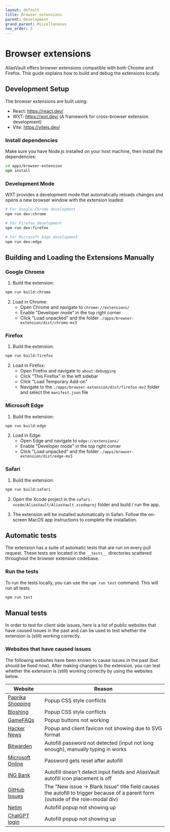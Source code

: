 ```yaml
---
layout: default
title: Browser extensions
parent: Development
grand_parent: Miscellaneous
nav_order: 3
---
```


# Browser extensions
AliasVault offers browser extensions compatible with both Chrome and Firefox. This guide explains how to build and debug the extensions locally.

## Development Setup
The browser extensions are built using:
- React: https://react.dev/
- WXT: https://wxt.dev/ (A framework for cross-browser extension development)
- Vite: https://vitejs.dev/

### Install dependencies
Make sure you have Node.js installed on your host machine, then install the dependencies:

```bash
cd apps/browser-extension
npm install
```

### Development Mode
WXT provides a development mode that automatically reloads changes and opens a new browser window with the extension loaded:

```bash
# For Google Chrome development
npm run dev:chrome

# For Firefox development
npm run dev:firefox

# For Microsoft Edge development
npm run dev:edge
```

## Building and Loading the Extensions Manually

### Google Chrome

1. Build the extension:
```bash
npm run build:chrome
```

2. Load in Chrome:
   - Open Chrome and navigate to `chrome://extensions/`
   - Enable "Developer mode" in the top right corner
   - Click "Load unpacked" and the folder `./apps/browser-extension/dist/chrome-mv3`

### Firefox

1. Build the extension:
```bash
npm run build:firefox
```

2. Load in Firefox:
   - Open Firefox and navigate to `about:debugging`
   - Click "This Firefox" in the left sidebar
   - Click "Load Temporary Add-on"
   - Navigate to the `./apps/browser-extension/dist/firefox-mv2` folder and select the `manifest.json` file

### Microsoft Edge

1. Build the extension:
```bash
npm run build:edge
```

2. Load in Edge:
   - Open Edge and navigate to `edge://extensions/`
   - Enable "Developer mode" in the top right corner
   - Click "Load unpacked" and the folder `./apps/browser-extension/dist/edge-mv3`

### Safari

1. Build the extension:
```bash
npm run build:safari
```

2. Open the Xcode project in the `safari-xcode/AliasVault/AliasVault.xcodeproj` folder and build / run the app.

3. The extension will be installed automatically in Safari. Follow the on-screen MacOS app instructions to complete the installation.

## Automatic tests
The extension has a suite of automatic tests that are run on every pull request. These tests are located in the `__tests__` directories scattered throughout the browser extension codebase.

### Run the tests
To run the tests locally, you can use the `npm run test` command. This will run all tests.

```bash
npm run test
```

## Manual tests
In order to test for client side issues, here is a list of public websites that have caused issues in the past and can be used to test whether the extension is (still) working correctly.

### Websites that have caused issues
The following websites have been known to cause issues in the past (but should be fixed now). After making changes to the extension, you can test whether the extension is (still) working correctly by using the websites below.

| Website | Reason |
| --- | --- |
| [Paprika Shopping](https://www.paprika-shopping.nl/nieuwsbrief/newsletter-register-landing.html) | Popup CSS style conflicts |
| [Bloshing](https://bloshing.com/inschrijven-nieuwsbrief) | Popup CSS style conflicts |
| [GameFAQs](https://gamefaqs.gamespot.com/user) | Popup buttons not working |
| [Hacker News](https://news.ycombinator.com/login?goto=news) | Popup and client favicon not showing due to SVG format |
| [Bitwarden](https://vault.bitwarden.com/#/login) | Autofill password not detected (input not long enough), manually typing in works |
| [Microsoft Online](https://login.microsoftonline.com/) | Password gets reset after autofill |
| [ING Bank](https://mijn.ing.nl/login/) | Autofill doesn't detect input fields and AliasVault autofill icon placement is off |
| [GitHub Issues](https://github.com/aliasvault/aliasvault/issues) | The "New issue -> Blank Issue" title field causes the autofill to trigger because of a parent form (outside of the role=modal div) |
| [Netim](https://www.netim.com/direct/) | Autofill popup not showing up |
| [ChatGPT login](https://auth.openai.com/log-in) | Autofill popup not showing up |